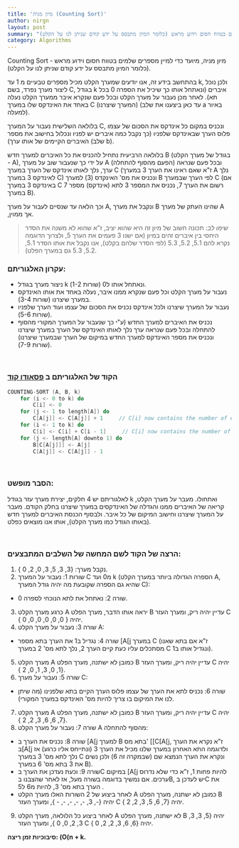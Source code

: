 ```yaml
---
title: 'מיון מניה (Counting Sort)'
author: nirgn
layout: post
summary: "מיון מניה, מיועד כדי למיין מספרים שלמים בטווח חסום וידוע מראש (כלומר המיון מתבסס על ידע קודם שניתן לנו על הקלט)."
category: Algorithms
---
```

Counting Sort - מיון מניה, מיועד כדי למיין מספרים שלמים בטווח חסום וידוע מראש (כלומר המיון מתבסס על ידע קודם שניתן לנו על הקלט).

<!--more-->
<!-- <div class="left">
  <img src="/images/posts/counting-sort/counting-sort-animation.gif" alt="Counting Sort Animation">
</div> -->
בהתחשב בידע זה, אנו יודעים שמערך הקלט מכיל מספרים טבעיים מ 1 עד k, ולכן נוכל ליצור מערך נפרד, בשם C, בגודל k איברים (ונאתחל אותו כך שיכיל את הספרה 0 בכל תא). לאחר מכן נעבור על מערך הקלט ובכל פעם שנקרא איבר ממערך הקלט נעלה באחד את האינדקס שלו במערך C (המערך שיצרנו) (עד כאן ביצענו את שלב a באיור למעלה).

בלולאה השלישית נעבור על המערך C, ונכניס במקום כל אינדקס את הסכום של עצמו פלוס הערך שבאינדקס שלפניו (כך נקבל כמה איברים יש לפניו ונכלול בחישוב את מספר האיברים הקיימים של אותו ערך) (שלב b).

בלולאה הרביעית נתחיל להכניס את כל האיברים למערך חדש B (בגודל של מערך הקלט - A), על ידי כך שנעבור שוב על מערך A (הפעם מהסוף להתחלה) ובכל פעם שנראה ערך, נלך לאותו אינדקס של הערך במערך C (ז"א שאם ראינו את הערך 3 במערך A נלך לאינדקס 3 במערך C) ונכניס את מס' האינקדס (3) למערך B לפי הערך שבמערך C (אם באינדקס 3 במערך C רשום את הערך 7, נכניס את המספר 3 לתא (אינדקס) מספר 7 במערך B).

וכך הלאה עד שנסיים לעבור על מערך A, ונקבל את מערך B שהינו העתק של מערך A ,אך ממוין.

> _שימו לב:_ תכונה חשוב של מיון זה היא שהוא יציב, ז"א שהוא לא משנה את הסדר היחסי בין איברים זהים במיון (אם ישנו 3 פעמים את הערך 5, ולצרוך הדוגמה נקרא להם 5.1, 5.2, 5.3 (לפי הסדר שלהם בקלט), אנו נקבל את אותו הסדר 5.1, 5.2, 5.3 גם במערך הפלט).

### עקרון האלגוריתם:
* ניצור מערך בגודל k ונאתחל אותו ל0 (שורות 1-2).
* נעבור על מערך הקלט וכל פעם שנקרא ממנו איבר, נעלה באחד את אותו האינדקס במערך שיצרנו (שורות 3-4).
* נעבור על המערך שיצרנו ולכל אינדקס נכניס את הסכום של עצמו ועוד הערך שלפניו (שורות 5-6).
* נכניס את האיברים למערך החדש (ע"י כך שנעבור על המערך המקורי מהסוף להתחלה ובכל פעם שנראה ערך נלך לאותו האינדקס של הערך במערך שיצרנו ונכניס את מספר האינדקס למערך החדש במיקום של הערך שבמערך שיצרנו) (שורות 7-9).

&nbsp;

### הקוד של האלגוריתם ב [פסאודו קוד](http://en.wikipedia.org/wiki/Pseudocode)

```c
COUNTING-SORT (A, B, k)
    for (i <- 0 to k) do
        C[i] <- 0
    for (j <- 1 to length[A]) do
        C[A[j]] <- C[A[j]] + 1     // C[i] now contains the number of elements equal to i.
    for (i <- 1 to k) do
        C[i] <- C[i] + C[i - 1]     // C[i] now contains the number of elements less then or equal to i.
    for (j <- length[A] downto 1) do
        B[C[A[j]]] <- A[j]
        C[A[j]] <- C[A[j]] - 1
```

&nbsp;

### הסבר מופשט:

לאלגוריתם יש 4 חלקים, יצירת מערך עזר בגודל k ואתחולו. מעבר על מערך הקלט, קריאה של האיברים ממנו והגדלה של האינדקסים במערך שיצרנו בחלק הקודם. מעבר על המערך שיצרנו וחישוב המיקום של כל איבר. ולבסוף הכנסת האיברים למערך חדש (באותו הגודל כמו מערך הקלט), אותו אנו מוצאים כפלט.

&nbsp;


### הרצה של הקוד לשם המחשה של השלבים המתבצעים:

1. נקבל מערך: {3, 3, 5, 3, 0, 2, 0 }.
2. שורות 1: נעבור על המערך C מ0 ועד k (הספרה הגדולה ביותר במערך הקלט A, שהיא גם הספרה שקובעת מה יהיה גודל המערך C):
  * שורה 2: נאתחל את לתא הנוכחי לספרה 0.
3. כרגע מערך הקלט A יראה אותו הדבר, מערך הפלט B עדיין יהיה ריק, ומערך העזר C יהיה { 0, 0, 0, 0, 0, 0 }.
4. שורה 3: נעבור על מערך הקלט A:
  * שורה 4: נגדיל ב1 את הערך בתא מספר [A[j במערך C (ז"א אם בתא שאנו מסתכלים עליו כעת קיים הערך 2, נלך לתא מס' 2 במערך C ונגדיל אותו ב1).
5. מערך הקלט A כמובן לא ישתנה, מערך הפלט B עדיין יהיה ריק, ומערך העזר C  יהיה {1, 0, 3, 1, 0, 2 }.
6. שורה 5: נעבור על מערך C:
  * שורה 6: נכניס לתא את הערך של עצמו פלוס הערך הקיים בתא שלפנינו (מה שיתן לנו את המיקום בו צריך להיות מס' האינדקס במערך המקורי).
7. מערך הקלט A כמובן לא ישתנה, מערך הפלט B עדיין יהיה ריק, ומערך העזר C  יהיה {7, 6, 6, 3, 2, 2 }.
8. שורה 7: נעבור על מערך הקלט A מהסוף להתחלה:
  * שורה 8: נכניס את הערך ב [A[j למערך B בתא מס' [[C[A[j, ז"א נקרא את הערך ב[A[j ולדוגמה התא האחרון במערך שלנו מכיל את הערך 3 (ונתייחס אליו כרגע) אז נלך לתא מס' 3 במערך C ונקרא את הערך הנמצא שם (שבמקרה זה 6) ולכן נשים את 3 בתא מס' 6 במערך B).
  * שורה 9: וכעת נעדכן את הערך בC במיקום [A[j להיות פחות 1, ז"א כדי שלא נדרוס ערכים. אם נמשיך בדוגמה בשורה מעל, אז לאחר שהצבנו בB, יש לעדכן בC את הערך בתא מס' 3, להיות מ6 ל5 .
  * לאחר ביצוע של 2 השורות האלו מערך הקלט A כמובן לא ישתנה, מערך הפלט B יהיה {-, 3, -, -, -, -, - }, ומערך העזר C יהיה {7, 6, 5, 3, 2, 2 }.
9. לאחר ביצוע כל הלולאה, מערך הקלט A לא ישתנה, מערך הפלט B יהיה {5, 3, 3, 3, 2, 0, 0 }, ומערך העזר C יהיה {6, 6, 3, 2, 2, 0 }.

**סיבוכיות זמן ריצה: (O(n + k.**
